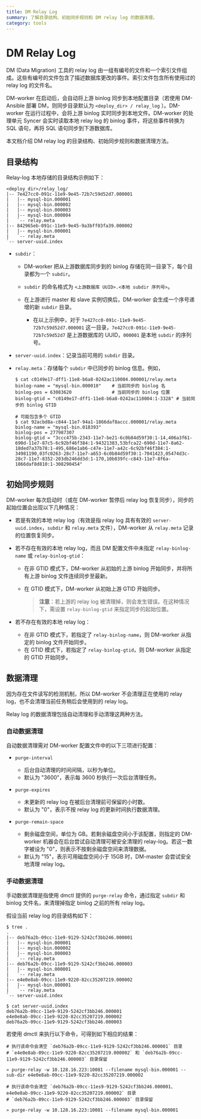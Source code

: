 ```yaml
---
title: DM Relay Log
summary: 了解目录结构、初始同步规则和 DM relay log 的数据清理。
category: tools
---
```


# DM Relay Log

DM (Data Migration) 工具的 relay log 由一组有编号的文件和一个索引文件组成。这些有编号的文件包含了描述数据库更改的事件。索引文件包含所有使用过的 relay log 的文件名。

DM-worker 在启动后，会自动将上游 binlog 同步到本地配置目录（若使用 DM-Ansible 部署 DM，则同步目录默认为 `<deploy_dir> / relay_log` ）。DM-worker 在运行过程中，会将上游 binlog 实时同步到本地文件。DM-worker 的处理单元 Syncer 会实时读取本地 relay log 的 binlog 事件，将这些事件转换为 SQL 语句，再将 SQL 语句同步到下游数据库。

本文档介绍 DM relay log 的目录结构、初始同步规则和数据清理方法。

## 目录结构

Relay-log 本地存储的目录结构示例如下：

```
<deploy_dir>/relay_log/
|-- 7e427cc0-091c-11e9-9e45-72b7c59d52d7.000001
|   |-- mysql-bin.000001
|   |-- mysql-bin.000002
|   |-- mysql-bin.000003
|   |-- mysql-bin.000004
|   `-- relay.meta
|-- 842965eb-091c-11e9-9e45-9a3bff03fa39.000002
|   |-- mysql-bin.000001
|   `-- relay.meta
`-- server-uuid.index
```

- `subdir`：

    - DM-worker 把从上游数据库同步到的 binlog 存储在同一目录下，每个目录都为一个 `subdir`。
    - `subdir` 的命名格式为 `<上游数据库 UUID>.<本地 subdir 序列号>`。
    - 在上游进行 master 和 slave 实例切换后，DM-worker 会生成一个序号递增的新 `subdir` 目录。

        - 在以上示例中，对于 `7e427cc0-091c-11e9-9e45-72b7c59d52d7.000001` 这一目录，`7e427cc0-091c-11e9-9e45-72b7c59d52d7` 是上游数据库的 UUID，`000001` 是本地 `subdir` 的序列号。

- `server-uuid.index`：记录当前可用的 `subdir` 目录。

- `relay.meta`：存储每个 `subdir` 中已同步的 binlog 信息。例如，

    ```
    $ cat c0149e17-dff1-11e8-b6a8-0242ac110004.000001/relay.meta
    binlog-name = "mysql-bin.000010"    # 当前同步的 binlog 名
    binlog-pos = 63083620               # 当前同步的 binlog 位置
    binlog-gtid = "c0149e17-dff1-11e8-b6a8-0242ac110004:1-3328" # 当前同步的 binlog GTID

    # 可能包含多个 GTID
    $ cat 92acbd8a-c844-11e7-94a1-1866daf8accc.000001/relay.meta
    binlog-name = "mysql-bin.018393"
    binlog-pos = 277987307
    binlog-gtid = "3ccc475b-2343-11e7-be21-6c0b84d59f30:1-14,406a3f61-690d-11e7-87c5-6c92bf46f384:1-94321383,53bfca22-690d-11e7-8a62-18ded7a37b78:1-495,686e1ab6-c47e-11e7-a42c-6c92bf46f384:1-34981190,03fc0263-28c7-11e7-a653-6c0b84d59f30:1-7041423,05474d3c-28c7-11e7-8352-203db246dd3d:1-170,10b039fc-c843-11e7-8f6a-1866daf8d810:1-308290454"
    ```

## 初始同步规则

DM-worker 每次启动时（或在 DM-worker 暂停后 relay log 恢复同步），同步的起始位置会出现以下几种情况：

- 若是有效的本地 relay log（有效是指 relay log 具有有效的 `server-uuid.index`，`subdir` 和 `relay.meta` 文件），DM-worker 从 `relay.meta` 记录的位置恢复同步。

- 若不存在有效的本地 relay log，而且 DM 配置文件中未指定 `relay-binlog-name` 或 `relay-binlog-gtid`：

    - 在非 GTID 模式下，DM-worker 从初始的上游 binlog 开始同步，并将所有上游 binlog 文件连续同步至最新。

    - 在 GTID 模式下，DM-worker 从初始上游 GTID 开始同步。

        > **注意**：若上游的 relay log 被清理掉，则会发生错误。在这种情况下，需设置 `relay-binlog-gtid` 来指定同步的起始位置。

- 若不存在有效的本地 relay log：

    - 在非 GTID 模式下，若指定了 `relay-binlog-name`，则 DM-worker 从指定的 binlog 文件开始同步。
    - 在 GTID 模式下，若指定了 `relay-binlog-gtid`，则 DM-worker 从指定的 GTID 开始同步。

## 数据清理

因为存在文件读写的检测机制，所以 DM-worker 不会清理正在使用的 relay log，也不会清理当前任务稍后会使用到的 relay log。

Relay log 的数据清理包括自动清理和手动清理这两种方法。

### 自动数据清理

自动数据清理需对 DM-worker 配置文件中的以下三项进行配置：

- `purge-interval`
    - 后台自动清理的时间间隔，以秒为单位。
    - 默认为 "3600"，表示每 3600 秒执行一次后台清理任务。

- `purge-expires`
    - 未更新的 relay log 在被后台清理前可保留的小时数。
    - 默认为 "0"，表示不按 relay log 的更新时间执行数据清理。

- `purge-remain-space`
    - 剩余磁盘空间，单位为 GB。若剩余磁盘空间小于该配置，则指定的 DM-worker 机器会在后台尝试自动清理可被安全清理的 relay-log。若这一数字被设为 "0"，则表示不按剩余磁盘空间来清理数据。
    - 默认为 "15"，表示可用磁盘空间小于 15GB 时，DM-master 会尝试安全地清理 relay log。

### 手动数据清理

手动数据清理是指使用 dmctl 提供的 `purge-relay` 命令，通过指定 `subdir` 和 binlog 文件名，来清理掉指定 binlog 之前的所有 relay log。

假设当前 relay log 的目录结构如下：

```
$ tree .
.
|-- deb76a2b-09cc-11e9-9129-5242cf3bb246.000001
|   |-- mysql-bin.000001
|   |-- mysql-bin.000002
|   |-- mysql-bin.000003
|   `-- relay.meta
|-- deb76a2b-09cc-11e9-9129-5242cf3bb246.000003
|   |-- mysql-bin.000001
|   `-- relay.meta
|-- e4e0e8ab-09cc-11e9-9220-82cc35207219.000002
|   |-- mysql-bin.000001
|   `-- relay.meta
`-- server-uuid.index

$ cat server-uuid.index
deb76a2b-09cc-11e9-9129-5242cf3bb246.000001
e4e0e8ab-09cc-11e9-9220-82cc35207219.000002
deb76a2b-09cc-11e9-9129-5242cf3bb246.000003
```

若使用 dmctl 来执行以下命令，可得到如下相应的结果：

```
# 执行该命令会清空 `deb76a2b-09cc-11e9-9129-5242cf3bb246.000001` 目录
# `e4e0e8ab-09cc-11e9-9220-82cc35207219.000002` 和 `deb76a2b-09cc-11e9-9129-5242cf3bb246.000003` 目录保留

» purge-relay -w 10.128.16.223:10081 --filename mysql-bin.000001 --sub-dir e4e0e8ab-09cc-11e9-9220-82cc35207219.000002

# 执行该命令会清空 `deb76a2b-09cc-11es9-9129-5242cf3bb246.000001、e4e0e8ab-09cc-11e9-9220-82cc35207219.000002` 目录
# `deb76a2b-09cc-11e9-9129-5242cf3bb246.000003` 目录保留

» purge-relay -w 10.128.16.223:10081 --filename mysql-bin.000001
```
